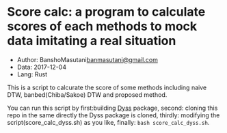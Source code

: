 # Score calc: a program to calculate scores of each methods to mock data imitating a real situation

- Author: BanshoMasutani<banmasutani@gmail.com>
- Data: 2017-12-04
- Lang: Rust

This is a script to calcurate the score of some methods including naive DTW, banbed(Chiba/Sakoe) DTW and proposed method.

You can run this script by first:building [Dyss](https://bitbucket.org/ban-m/dyss) package, second: cloning this repo in the same directly the Dyss package is cloned, thirdly: modifying the script(score_calc_dyss.sh) as you like, finally: ```bash score_calc_dyss.sh```.

